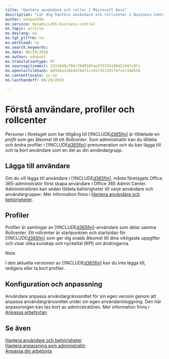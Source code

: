 ```yaml
---
title: "Hantera användare och roller | Microsoft Docs"
description: "Lär dig hantera användare och rollcenter i Business Central."
author: edupont04
ms.service: dynamics365-business-central
ms.topic: article
ms.devlang: na
ms.tgt_pltfrm: na
ms.workload: na
ms.search.keywords: 
ms.date: 06/20/2018
ms.author: edupont
ms.translationtype: HT
ms.sourcegitcommit: 3331849cf94c70d0597ae5f37d3109451947c9fc
ms.openlocfilehash: 6d1b6a31bb4476471ccd1f351291f6fcec34d556
ms.contentlocale: sv-se
ms.lasthandoff: 06/20/2018

---
```

# <a name="understanding-users-profiles-and-role-centers"></a>Förstå användare, profiler och rollcenter
Personer i företaget som har tillgång till [!INCLUDE[d365fin](includes/d365fin_md.md)] är tilldelade en *profil* som ger åtkomst till ett *Rollcenter*. Som administratör kan du tilldela och ändra profiler i [!INCLUDE[d365fin](includes/d365fin_md.md)]-prenumeration och du kan lägga till och ta bort användare som en del av din användargrupp.  

## <a name="adding-users"></a>Lägga till användare
Om du vill lägga till användare i [!INCLUDE[d365fin](includes/d365fin_md.md)], måste företagets Office 365-administratör först skapa användare i Office 365 Admin Center. Administratören kan sedan tilldela behörigheter till varje användare och användargrupper. Mer information finns i [Hantera användare och behörigheter](ui-how-users-permissions.md).  

## <a name="profiles"></a>Profiler
Profiler är samlingar av [!INCLUDE[d365fin](includes/d365fin_md.md)]-användare som delar samma Rollcenter.  Ett rollcenter är startpunkten och startsidan för [!INCLUDE[d365fin](includes/d365fin_md.md)] som ger dig snabb åtkomst till dina viktigaste uppgifter och visar olika kunskap och nyckeltal (KPI) om ändringarna.  

> [!NOTE]  
>  I den aktuella versionen av [!INCLUDE[d365fin](includes/d365fin_md.md)] kan du inte lägga till, redigera eller ta bort profiler.

## <a name="configuration-and-personalization"></a>Konfiguration och anpassning
<!--The concept of UI customization in [!INCLUDE[d365fin](includes/d365fin_md.md)] is divided in two:  

-   Configuration, performed by the administrator  

-   Personalization, performed by users  

The administrator configures the user interface for multiple users by customizing the user interface for a profile that the users are assigned to.  -->
Användare anpassa användargränssnittet för sin egen version genom att anpassa användargränssnittet under sin egen användarinloggning. Den här anpassningen kan tas bort av administratören. Mer information finns i [Anpassa arbetsytan](ui-personalization-user.md).  

## <a name="see-also"></a>Se även  
[Hantera användare och behörigheter](ui-how-users-permissions.md)  
[Hantera anpassning som administratör](ui-personalization-manage.md)  
[Anpassa din arbetsyta](ui-personalization-user.md)  

